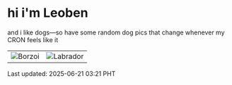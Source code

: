 # hi i'm Leoben

and i like dogs—so have some random dog pics that change whenever my CRON feels like it

|  |  |
|--------|----------|
| ![Borzoi](https://random-dog-vercel.vercel.app/api/random-borzoi?v=1750447309) | ![Labrador](https://random-dog-vercel.vercel.app/api/random-labrador?v=1750447309) |

Last updated: 2025-06-21 03:21 PHT
